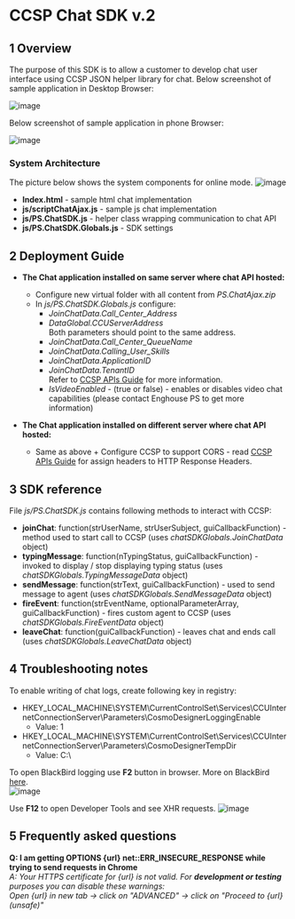 # CCSP Chat SDK v.2

## 1 Overview
The purpose of this SDK is to allow a customer to develop chat user interface using CCSP JSON helper library for chat.
Below screenshot of sample application in Desktop Browser:

![image](https://raw.githubusercontent.com/Enghouse-CCSP-PS/PS.ChatSDK/master/Docs/img/1.PNG)

Below screenshot of sample application in phone Browser:

![image](https://raw.githubusercontent.com/Enghouse-CCSP-PS/PS.ChatSDK/master/Docs/img/2.png)

### System Architecture
The picture below shows the system components for online mode.
![image](https://raw.githubusercontent.com/Enghouse-CCSP-PS/PS.ChatSDK/master/Docs/img/3.PNG)

* **Index.html** - sample html chat implementation
* **js/scriptChatAjax.js** - sample js chat implementation
* **js/PS.ChatSDK.js** - helper class wrapping communication to chat API 
* **js/PS.ChatSDK.Globals.js** - SDK settings


## 2 Deployment Guide
* **The Chat application installed on same server where chat API hosted:** 
  * Configure new virtual folder with all content from *PS.ChatAjax.zip*
  * In *js/PS.ChatSDK.Globals.js* configure:  
    * *JoinChatData.Call_Center_Address* 
    * *DataGlobal.CCUServerAddress*  
	Both parameters should point to the same address.
    * *JoinChatData.Call_Center_QueueName*
    * *JoinChatData.Calling_User_Skills*
    * *JoinChatData.ApplicationID*
    * *JoinChatData.TenantID*  
	Refer to [CCSP APIs Guide](https://support.cosmocom.com/download/attachments/501/CCSP+APIs+Guide.pdf?version=3) for more information.
    * *IsVideoEnabled* - (true or false) - enables or disables video chat capabilities (please contact Enghouse PS to get more information)

* **The Chat application installed on different server where chat API hosted:**
  * Same as above + Configure CCSP to support CORS - read [CCSP APIs Guide](https://support.cosmocom.com/download/attachments/501/CCSP+APIs+Guide.pdf?version=3) for assign headers to HTTP Response Headers.

## 3 SDK reference

File *js/PS.ChatSDK.js* contains following methods to interact with CCSP:
* **joinChat**: function(strUserName, strUserSubject, guiCallbackFunction) - method used to start call to CCSP (uses *chatSDKGlobals.JoinChatData* object)
* **typingMessage**: function(nTypingStatus, guiCallbackFunction) - invoked to display / stop displaying typing status (uses *chatSDKGlobals.TypingMessageData* object)
* **sendMessage**: function(strText, guiCallbackFunction) - used to send message to agent (uses *chatSDKGlobals.SendMessageData* object)
* **fireEvent**: function(strEventName, optionalParameterArray, guiCallbackFunction) - fires custom agent to CCSP (uses *chatSDKGlobals.FireEventData* object)
* **leaveChat**: function(guiCallbackFunction) - leaves chat and ends call (uses *chatSDKGlobals.LeaveChatData* object)

## 4 Troubleshooting notes

To enable writing of chat logs, create following key in registry:
* HKEY_LOCAL_MACHINE\SYSTEM\CurrentControlSet\Services\CCUInternetConnectionServer\Parameters\CosmoDesignerLoggingEnable
  * Value: 1
* HKEY_LOCAL_MACHINE\SYSTEM\CurrentControlSet\Services\CCUInternetConnectionServer\Parameters\CosmoDesignerTempDir
  * Value: C:\

To open BlackBird logging use **F2** button in browser. More on BlackBird [here](http://demo.jb51.net/js/Blackbird/index.html).  
![image](https://raw.githubusercontent.com/Enghouse-CCSP-PS/PS.ChatSDK/master/Docs/img/4.PNG)

Use **F12** to open Developer Tools and see XHR requests.
![image](https://raw.githubusercontent.com/Enghouse-CCSP-PS/PS.ChatSDK/master/Docs/img/5.PNG)
## 5 Frequently asked questions

**Q: I am getting OPTIONS {url} net::ERR_INSECURE_RESPONSE while trying to send requests in Chrome**  
*A: Your HTTPS certificate for  {url} is not valid. For **development or testing** purposes you can disable these warnings:   
Open {url} in new tab -> click on "ADVANCED" -> click on "Proceed to {url} (unsafe)"*

